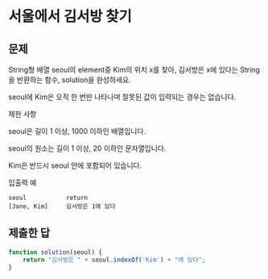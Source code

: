 # 서울에서 김서방 찾기

## 문제

String형 배열 seoul의 element중 Kim의 위치 x를 찾아, 김서방은 x에 있다는 String을 반환하는 함수, solution을 완성하세요. 

seoul에 Kim은 오직 한 번만 나타나며 잘못된 값이 입력되는 경우는 없습니다.

제한 사항

seoul은 길이 1 이상, 1000 이하인 배열입니다.

seoul의 원소는 길이 1 이상, 20 이하인 문자열입니다.

Kim은 반드시 seoul 안에 포함되어 있습니다.

입출력 예
```
seoul	        return
[Jane, Kim]	    김서방은 1에 있다
```

## 제출한 답

```javascript
function solution(seoul) {
    return "김서방은 " + seoul.indexOf('Kim') + "에 있다";
}
```